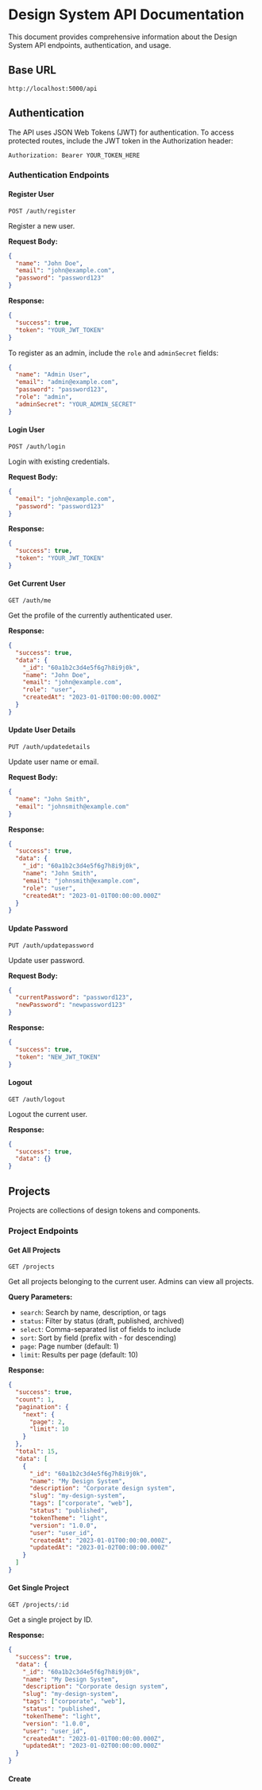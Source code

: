 # Design System API Documentation

This document provides comprehensive information about the Design System API endpoints, authentication, and usage.

## Base URL

```
http://localhost:5000/api
```

## Authentication

The API uses JSON Web Tokens (JWT) for authentication. To access protected routes, include the JWT token in the Authorization header:

```
Authorization: Bearer YOUR_TOKEN_HERE
```

### Authentication Endpoints

#### Register User

```
POST /auth/register
```

Register a new user.

**Request Body:**
```json
{
  "name": "John Doe",
  "email": "john@example.com",
  "password": "password123"
}
```

**Response:**
```json
{
  "success": true,
  "token": "YOUR_JWT_TOKEN"
}
```

To register as an admin, include the `role` and `adminSecret` fields:

```json
{
  "name": "Admin User",
  "email": "admin@example.com",
  "password": "password123",
  "role": "admin",
  "adminSecret": "YOUR_ADMIN_SECRET"
}
```

#### Login User

```
POST /auth/login
```

Login with existing credentials.

**Request Body:**
```json
{
  "email": "john@example.com",
  "password": "password123"
}
```

**Response:**
```json
{
  "success": true,
  "token": "YOUR_JWT_TOKEN"
}
```

#### Get Current User

```
GET /auth/me
```

Get the profile of the currently authenticated user.

**Response:**
```json
{
  "success": true,
  "data": {
    "_id": "60a1b2c3d4e5f6g7h8i9j0k",
    "name": "John Doe",
    "email": "john@example.com",
    "role": "user",
    "createdAt": "2023-01-01T00:00:00.000Z"
  }
}
```

#### Update User Details

```
PUT /auth/updatedetails
```

Update user name or email.

**Request Body:**
```json
{
  "name": "John Smith",
  "email": "johnsmith@example.com"
}
```

**Response:**
```json
{
  "success": true,
  "data": {
    "_id": "60a1b2c3d4e5f6g7h8i9j0k",
    "name": "John Smith",
    "email": "johnsmith@example.com",
    "role": "user",
    "createdAt": "2023-01-01T00:00:00.000Z"
  }
}
```

#### Update Password

```
PUT /auth/updatepassword
```

Update user password.

**Request Body:**
```json
{
  "currentPassword": "password123",
  "newPassword": "newpassword123"
}
```

**Response:**
```json
{
  "success": true,
  "token": "NEW_JWT_TOKEN"
}
```

#### Logout

```
GET /auth/logout
```

Logout the current user.

**Response:**
```json
{
  "success": true,
  "data": {}
}
```

## Projects

Projects are collections of design tokens and components.

### Project Endpoints

#### Get All Projects

```
GET /projects
```

Get all projects belonging to the current user. Admins can view all projects.

**Query Parameters:**
- `search`: Search by name, description, or tags
- `status`: Filter by status (draft, published, archived)
- `select`: Comma-separated list of fields to include
- `sort`: Sort by field (prefix with - for descending)
- `page`: Page number (default: 1)
- `limit`: Results per page (default: 10)

**Response:**
```json
{
  "success": true,
  "count": 1,
  "pagination": {
    "next": {
      "page": 2,
      "limit": 10
    }
  },
  "total": 15,
  "data": [
    {
      "_id": "60a1b2c3d4e5f6g7h8i9j0k",
      "name": "My Design System",
      "description": "Corporate design system",
      "slug": "my-design-system",
      "tags": ["corporate", "web"],
      "status": "published",
      "tokenTheme": "light",
      "version": "1.0.0",
      "user": "user_id",
      "createdAt": "2023-01-01T00:00:00.000Z",
      "updatedAt": "2023-01-02T00:00:00.000Z"
    }
  ]
}
```

#### Get Single Project

```
GET /projects/:id
```

Get a single project by ID.

**Response:**
```json
{
  "success": true,
  "data": {
    "_id": "60a1b2c3d4e5f6g7h8i9j0k",
    "name": "My Design System",
    "description": "Corporate design system",
    "slug": "my-design-system",
    "tags": ["corporate", "web"],
    "status": "published",
    "tokenTheme": "light",
    "version": "1.0.0",
    "user": "user_id",
    "createdAt": "2023-01-01T00:00:00.000Z",
    "updatedAt": "2023-01-02T00:00:00.000Z"
  }
}
```

#### Create